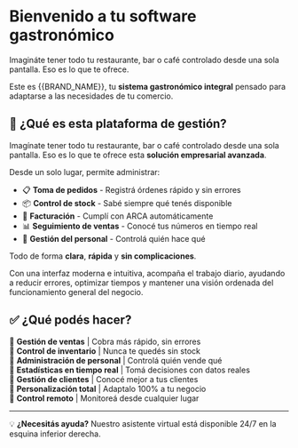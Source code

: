 
# Bienvenido a tu software gastronómico
<div id="introduccion"></div>

Imagináte tener todo tu restaurante, bar o café controlado desde una sola pantalla. Eso es lo que te ofrece.


Este es {{BRAND_NAME}}, tu **sistema gastronómico integral** pensado para adaptarse a las necesidades de tu comercio.

## 🎯 ¿Qué es esta plataforma de gestión?
Imagínate tener todo tu restaurante, bar o café controlado desde una sola pantalla. Eso es lo que te ofrece esta **solución empresarial avanzada**.

Desde un solo lugar, permite administrar:
- 📋 **Toma de pedidos** - Registrá órdenes rápido y sin errores
- 📦 **Control de stock** - Sabé siempre qué tenés disponible  
- 🧾 **Facturación** - Cumplí con ARCA automáticamente
- 📊 **Seguimiento de ventas** - Conocé tus números en tiempo real
- 👥 **Gestión del personal** - Controlá quién hace qué

Todo de forma **clara**, **rápida** y **sin complicaciones**.

Con una interfaz moderna e intuitiva, acompaña el trabajo diario, ayudando a reducir errores, optimizar tiempos y mantener una visión ordenada del funcionamiento general del negocio.

## ✅ ¿Qué podés hacer?

🔹 **Gestión de ventas** | Cobra más rápido, sin errores  
🔹 **Control de inventario** | Nunca te quedés sin stock  
🔹 **Administración de personal** | Controlá quién vende qué  
🔹 **Estadísticas en tiempo real** | Tomá decisiones con datos reales  
🔹 **Gestión de clientes** | Conocé mejor a tus clientes  
🔹 **Personalización total** | Adaptalo 100% a tu negocio  
🔹 **Control remoto** | Monitoreá desde cualquier lugar

---
💡 **¿Necesitás ayuda?** Nuestro asistente virtual está disponible 24/7 en la esquina inferior derecha. 
